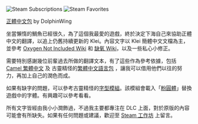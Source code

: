 ![Steam Subscriptions](https://img.shields.io/steam/subscriptions/2906930548?logo=steam) 
![Steam Favorites](https://img.shields.io/steam/favorites/2906930548?logo=steam)

[正體中文包](https://steamcommunity.com/sharedfiles/filedetails/?id=2906930548) by DolphinWing

坐當懶惰的鯛魚已經很久，為了這個我最愛的遊戲，終於決定下海自己來協助正體中文的翻譯，以追上仍舊持續更新的 Klei。內容文字以 Klei 簡體中文文檔為主，並參考 [Oxygen Not Included Wiki](https://oxygennotincluded.fandom.com/wiki/Oxygen_Not_Included_Wiki) 和 [缺氧 Wiki](https://oxygennotincluded.fandom.com/zh/wiki/)，以及一些私心小修正。

需要特別感謝幾位前輩過去所做的翻譯文本，有了這些作為參考依據，包括 [Camel 繁體中文](https://steamcommunity.com/sharedfiles/filedetails/?id=2679329370) 及 古靈精怪的[繁體中文語言包](https://steamcommunity.com/sharedfiles/filedetails/?id=929305589) ，讓我可以借用他們以往的努力，再加上自己的潤色而成。

如果有缺字的問題，可以參考古靈精怪的[字型模組](https://steamcommunity.com/workshop/filedetails/?id=2119648603)。該模組會載入「[粉圓體](https://justfont.com/huninn/)」替換遊戲中的字體。有興趣可以參考看看。

所有文字皆經由我小小潤飾過，不過我主要都專注在 DLC 上面，對於原版的內容可能會有所缺失。如果有任何問題或建議，歡迎至 [Steam 工作坊](https://steamcommunity.com/sharedfiles/filedetails/?id=2906930548) 上留言。
